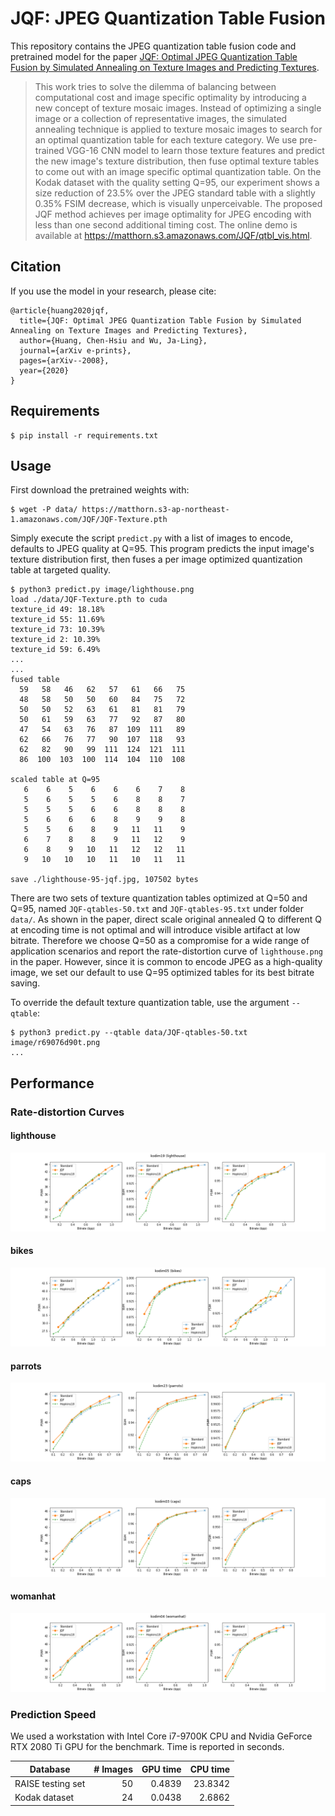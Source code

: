 # JQF: JPEG Quantization Table Fusion

This repository contains the JPEG quantization table fusion code and pretrained model for the paper [JQF: Optimal JPEG Quantization Table Fusion by Simulated Annealing on Texture Images and Predicting Textures](https://arxiv.org/abs/2008.05672).

> This work tries to solve the dilemma of balancing between computational cost and image specific optimality by introducing a new concept of texture mosaic images. Instead of optimizing a single image or a collection of representative images, the simulated annealing technique is applied to texture mosaic images to search for an optimal quantization table for each texture category. We use pre-trained VGG-16 CNN model to learn those texture features and predict the new image's texture distribution, then fuse optimal texture tables to come out with an image specific optimal quantization table. On the Kodak dataset with the quality setting Q=95, our experiment shows a size reduction of 23.5% over the JPEG standard table with a slightly 0.35% FSIM decrease, which is visually unperceivable. The proposed JQF method achieves per image optimality for JPEG encoding with less than one second additional timing cost. The online demo is available at https://matthorn.s3.amazonaws.com/JQF/qtbl_vis.html.

## Citation

If you use the model in your research, please cite:
```
@article{huang2020jqf,
  title={JQF: Optimal JPEG Quantization Table Fusion by Simulated Annealing on Texture Images and Predicting Textures},
  author={Huang, Chen-Hsiu and Wu, Ja-Ling},
  journal={arXiv e-prints},
  pages={arXiv--2008},
  year={2020}
}
```

## Requirements

```
$ pip install -r requirements.txt
```

## Usage

First download the pretrained weights with:

```
$ wget -P data/ https://matthorn.s3-ap-northeast-1.amazonaws.com/JQF/JQF-Texture.pth
```

Simply execute the script ```predict.py``` with a list of images to encode, defaults to JPEG quality at Q=95. This program predicts the input image's texture distribution first, then fuses a per image optimized quantization table at targeted quality.

```
$ python3 predict.py image/lighthouse.png
load ./data/JQF-Texture.pth to cuda
texture_id 49: 18.18%
texture_id 55: 11.69%
texture_id 73: 10.39%
texture_id 2: 10.39%
texture_id 59: 6.49%
...
...
fused table
  59   58   46   62   57   61   66   75 
  48   58   50   50   60   84   75   72 
  50   50   52   63   61   81   81   79 
  50   61   59   63   77   92   87   80 
  47   54   63   76   87  109  111   89 
  62   66   76   77   90  107  118   93 
  62   82   90   99  111  124  121  111 
  86  100  103  100  114  104  110  108 

scaled table at Q=95
   6    6    5    6    6    6    7    8 
   5    6    5    5    6    8    8    7 
   5    5    5    6    6    8    8    8 
   5    6    6    6    8    9    9    8 
   5    5    6    8    9   11   11    9 
   6    7    8    8    9   11   12    9 
   6    8    9   10   11   12   12   11 
   9   10   10   10   11   10   11   11 

save ./lighthouse-95-jqf.jpg, 107502 bytes
```

There are two sets of texture quantization tables optimized at Q=50 and Q=95, named ```JQF-qtables-50.txt``` and ```JQF-qtables-95.txt``` under folder ```data/```. As shown in the paper, direct scale original annealed Q to different Q at encoding time is not optimal and will introduce visible artifact at low bitrate. Therefore we choose Q=50 as a compromise for a wide range of application scenarios and report the rate-distortion curve of ```lighthouse.png``` in the paper. However, since it is common to encode JPEG as a high-quality image, we set our default to use Q=95 optimized tables for its best bitrate saving. 

To override the default texture quantization table, use the argument ```--qtable```:

```
$ python3 predict.py --qtable data/JQF-qtables-50.txt image/r69076d90t.png
...
```

## Performance

### Rate-distortion Curves

#### lighthouse

![lighthouse](https://github.com/chenhsiu48/JQF/raw/master/RD/kodim19-rd.png)

#### bikes

![bikes](https://github.com/chenhsiu48/JQF/raw/master/RD/kodim05-rd.png)

#### parrots
![parrots](https://github.com/chenhsiu48/JQF/raw/master/RD/kodim23-rd.png)

#### caps
![caps](https://github.com/chenhsiu48/JQF/raw/master/RD/kodim03-rd.png)

#### womanhat
![womanhat](https://github.com/chenhsiu48/JQF/raw/master/RD/kodim04-rd.png)

### Prediction Speed

We used a workstation with Intel Core i7-9700K CPU and Nvidia
GeForce RTX 2080 Ti GPU for the benchmark. Time is reported in seconds.

| Database          | # Images | GPU time | CPU time |
|-------------------|---------:|---------:|---------:|
| RAISE testing set |       50 |   0.4839 |  23.8342 |
| Kodak dataset     |       24 |   0.0438 |   2.6862 |
